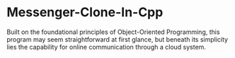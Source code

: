 # Messenger-Clone-In-Cpp
Built on the foundational principles of Object-Oriented Programming, this program may seem straightforward at first glance, but beneath its simplicity lies the capability for online communication through a cloud system.
